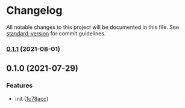 # Changelog

All notable changes to this project will be documented in this file. See [standard-version](https://github.com/conventional-changelog/standard-version) for commit guidelines.

### [0.1.1](https://github.com/BlackGlory/static-js/compare/v0.1.0...v0.1.1) (2021-08-01)

## 0.1.0 (2021-07-29)


### Features

* init ([1c78acc](https://github.com/BlackGlory/static-js/commit/1c78acc2ab7caa935e874e37d9b55818a0aa3279))
